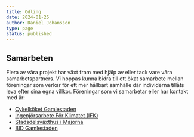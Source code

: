 ```yaml
---
title: Odling
date: 2024-01-25
author: Daniel Johansson
type: page
status: published
---
```


## Samarbeten

 Flera av våra projekt har växt fram med hjälp av eller tack vare våra
 samarbetspartners. Vi hoppas kunna bidra till ett ökat samarbete mellan
 föreningar som verkar för ett mer hållbart samhälle där individerna tillåts
 leva efter sina egna villkor. Föreningar som vi samarbetar eller har kontakt
 med är:

* <a href="https://www.cykelkoket.org/" target="_blank">Cykelköket Gamlestaden</a>
* <a href="https://ingenjorsarbeteforklimatet.se" target="_blank">Ingenjörsarbete
För Klimatet (IFK)</a>
* <a href="https://stadsdelsvaxthus.se" target="_blank">Stadsdelsväxthus i Majorna</a>
* <a href="https://bidgamlestaden.se/" target="_blank">BID Gamlestaden</a>
